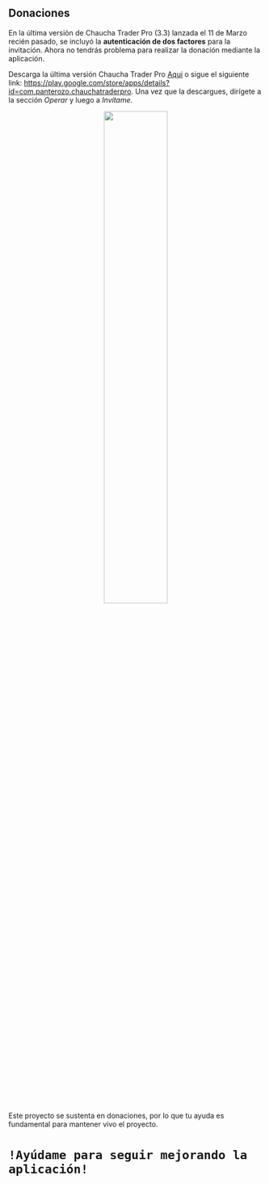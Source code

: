 ## Donaciones

En la última versión de Chaucha Trader Pro (3.3) lanzada el 11 de Marzo recién pasado, se incluyó la **autenticación de dos factores** para la invitación. Ahora no tendrás problema para realizar la donación mediante la aplicación.

Descarga la última versión Chaucha Trader Pro [Aqui](https://play.google.com/store/apps/details?id=com.panterozo.chauchatraderpro) o sigue el siguiente link: https://play.google.com/store/apps/details?id=com.panterozo.chauchatraderpro. Una vez que la descargues, dirígete a la sección *Operar* y luego a *Invítame*.
 
<div align="center">
	<a href="https://raw.githubusercontent.com/panterozo/Donaciones/master/img/Donacion.png">
		<img style="width: 50%" src="https://raw.githubusercontent.com/panterozo/Donaciones/master/img/Donacion.png">
	</a>
</div>
<br>


Este proyecto se sustenta en donaciones, por lo que tu ayuda es fundamental para mantener vivo el proyecto.

# ``!Ayúdame para seguir mejorando la aplicación!``


